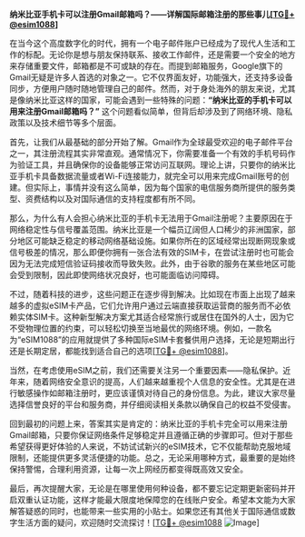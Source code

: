 **纳米比亚手机卡可以注册Gmail邮箱吗？——详解国际邮箱注册的那些事儿[[TG💪+ @esim1088](https://t.me/s/esim1088)]**

在当今这个高度数字化的时代，拥有一个电子邮件账户已经成为了现代人生活和工作的标配。无论你是想与朋友保持联系、接收工作邮件，还是需要一个安全的地方来存储重要文件，邮箱都是不可或缺的存在。而提到邮箱服务，Google旗下的Gmail无疑是许多人首选的对象之一。它不仅界面友好，功能强大，还支持多设备同步，方便用户随时随地管理自己的邮件。然而，对于身处海外的朋友来说，尤其是像纳米比亚这样的国家，可能会遇到一些特殊的问题：**“纳米比亚的手机卡可以用来注册Gmail邮箱吗？”** 这个问题看似简单，但背后却涉及到了网络环境、隐私政策以及技术细节等多个层面。

首先，让我们从最基础的部分开始了解。Gmail作为全球最受欢迎的电子邮件平台之一，其注册流程其实非常直观。通常情况下，你需要准备一个有效的手机号码作为验证工具，并且确保你的设备能够正常访问互联网。理论上讲，只要你的纳米比亚手机卡具备数据流量或者Wi-Fi连接能力，就完全可以用来完成Gmail账号的创建。但实际上，事情并没有这么简单，因为每个国家的电信服务商所提供的服务类型、资费结构以及对国际通信的支持程度都有所不同。

那么，为什么有人会担心纳米比亚的手机卡无法用于Gmail注册呢？主要原因在于网络稳定性与信号覆盖范围。纳米比亚是一个幅员辽阔但人口稀少的非洲国家，部分地区可能缺乏稳定的移动网络基础设施。如果你所在的区域经常出现断网现象或信号极差的情况，那么即便你拥有一张合法有效的SIM卡，在尝试注册时也可能会因为无法完成短信验证码接收而导致失败。此外，由于谷歌的服务在某些地区可能会受到限制，因此即使网络状况良好，也可能面临访问障碍。

不过，随着科技的进步，这些问题正在逐步得到解决。比如现在市面上出现了越来越多的虚拟eSIM卡产品，它们允许用户通过云端直接获取运营商的服务而不必依赖实体SIM卡。这种新型解决方案尤其适合经常旅行或居住在国外的人士，因为它不受物理位置的约束，可以轻松切换至当地最优的网络环境。例如，一款名为“eSIM1088”的应用就提供了多种国际eSIM卡套餐供用户选择，无论是短期出行还是长期定居，都能找到适合自己的选项[[TG💪+ @esim1088](https://t.me/s/esim1088)]。

当然，在考虑使用eSIM之前，我们还需要关注另一个重要因素——隐私保护。近年来，随着网络安全意识的提高，人们越来越重视个人信息的安全性。尤其是在进行敏感操作如邮箱注册时，更应该谨慎对待自己的身份信息。为此，建议大家尽量选择信誉良好的平台和服务商，并仔细阅读相关条款以确保自己的权益不受侵害。

回到最初的问题上来，答案其实是肯定的：纳米比亚的手机卡完全可以用来注册Gmail邮箱，只要你保证网络条件足够稳定并且遵循正确的步骤即可。但对于那些希望获得更好体验的人来说，不妨试试新兴的eSIM技术，它不仅能帮助克服地域限制，还能提供更多灵活便捷的功能。总之，无论采用哪种方式，最重要的是始终保持警惕，合理利用资源，让每一次上网经历都变得既高效又安全。

最后，再次提醒大家，无论是在哪里使用何种设备，都不要忘记定期更新密码并开启双重认证功能，这样才能最大限度地保障您的在线账户安全。希望本文能为大家解答疑惑的同时，也能带来一些实用的小贴士。如果您还有其他关于国际通信或数字生活方面的疑问，欢迎随时交流探讨！[[TG💪+ @esim1088](https://t.me/s/esim1088) ![Image](https://i.postimg.cc/4NQfJmqS/Snipaste-2025-05-13-00-14-12.png)]